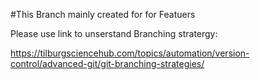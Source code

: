 #This Branch mainly created for for Featuers

Please use link to unserstand Branching stratergy:

https://tilburgsciencehub.com/topics/automation/version-control/advanced-git/git-branching-strategies/
